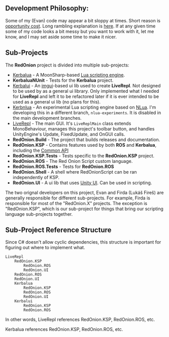 ## Development Philosophy:
Some of my (Evan) code may appear a bit sloppy at times. Short reason is [opportunity cost](https://en.wikipedia.org/wiki/Opportunity_cost). Long rambling explanation is [here](DevDocs/EvansDevelopmentPhilosophy.md). If at any given time some of my code looks a bit messy but you want to work with it, let me know, and I may set aside some time to make it nicer.

## Sub-Projects
The **RedOnion** project is divided into multiple sub-projects:
- [Kerbalua](Kerbalua/Development.md) - A MoonSharp-based [Lua scripting engine](Kerbalua/README.md).
- **KerbaluaNUnit** - Tests for the **Kerbalua** project.
- [Kerbalui](Kerbalui/DevReadme.md) - An [imgui](https://docs.unity3d.com/2019.3/Documentation/Manual/GUIScriptingGuide.html)-based ui lib used to create **LiveRepl**. Not designed to be used by as a general ui library. Only implemented what I needed for **LiveRepl** and left it to be refactored later if it is ever intended to be used as a general ui lib (no plans for this).
- [Kerbnlua](Kerbnlua/Kerbnlua/KerbnluaDevNotes.md) - An experimental Lua scripting engine based on [NLua](https://github.com/NLua). I'm developing this in a different branch, `nlua-experiments`. It is disabled in the main development branches.
- [LiveRepl](LiveRepl/DevReadme.md) - The main GUI. It's `LiveReplMain` class extends MonoBehaviour, manages this project's toolbar button, and handles UnityEngine's Update, FixedUpdate, and OnGUI calls.
- **RedOnion.Build** - The project that builds releases and documentation.
- **RedOnion.KSP** - Contains features used by both **ROS** and **Kerbalua**, including the [Common API](RedOnion.KSP/API/Globals.md)
- **RedOnion.KSP.Tests** - Tests specific to the **RedOnion.KSP** project.
- **RedOnion.ROS** - The Red Onion Script custom language.
- **RedOnion.ROS.Tests** - Tests for **RedOnion.ROS**
- **RedOnion.Shell** - A shell where RedOnionScript can be ran independently of KSP.
- **RedOnion.UI** - A ui lib that uses [Unity UI](https://docs.unity3d.com/2019.3/Documentation/Manual/UISystem.html). Can be used in scripting.

The two orignal developers on this project, Evan and Firda (Lukáš Fireš) are generally responsible for different sub-projects. For example, Firda is responsible for most of the "RedOnion.X" projects. The exception is "RedOnion.KSP", which is our sub-project for things that bring our scripting language sub-projects together.


## Sub-Project Reference Structure
Since C# doesn't allow cyclic dependencies, this structure is important for figuring out where to implement what.

```
LiveRepl
    RedOnion.KSP
        RedOnion.ROS
        RedOnion.UI
    RedOnion.ROS
    RedOnion.UI
    Kerbalua
        RedOnion.KSP
        RedOnion.ROS
        RedOnion.UI
    Kerbalui
        RedOnion.KSP
        RedOnion.ROS
```

In other words, LiveRepl references RedOnion.KSP, RedOnion.ROS, etc.

Kerbalua references RedOnion.KSP, RedOnion.ROS, etc.